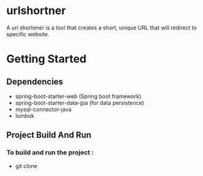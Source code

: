 # urlshortner
A url shortener is a tool that creates a short, unique URL that will redirect to specific website.

# Getting Started

## Dependencies
- spring-boot-starter-web (Spring boot framework)
- spring-boot-starter-data-jpa (for data persistence)
- mysql-connector-java
- lombok

## Project Build And Run
### To build and run the project :
- git clone


